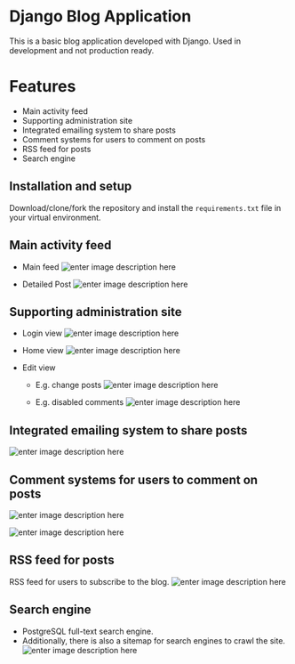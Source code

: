 <!-- markdownlint-disable -->
# Django Blog Application

This is a basic blog application developed with Django. Used in development and not production ready. 


# Features

 - Main activity feed
 - Supporting administration site
 - Integrated emailing system to share posts
 - Comment systems for users to comment on posts
 - RSS feed for posts
 - Search engine 


## Installation and setup

Download/clone/fork the repository and install the `requirements.txt` file in your virtual environment.

## Main activity feed
- Main feed
![enter image description here](https://github.com/bartventer/django-blog-app/blob/master/mysite/readme_images/main_feed.png?raw=true)

- Detailed Post
![enter image description here](https://github.com/bartventer/django-blog-app/blob/master/mysite/readme_images/post_detail.png?raw=true)


## Supporting administration site
- Login view
![enter image description here](https://github.com/bartventer/django-blog-app/blob/master/mysite/readme_images/admin_login.png?raw=true)

- Home view
![enter image description here](https://github.com/bartventer/django-blog-app/blob/master/mysite/readme_images/admin_home.png?raw=true)

- Edit view
	- E.g. change posts
![enter image description here](https://github.com/bartventer/django-blog-app/blob/master/mysite/readme_images/admin_functions.png?raw=true)

	 - E.g. disabled comments
![enter image description here](https://github.com/bartventer/django-blog-app/blob/master/mysite/readme_images/admin_disable_comments.png?raw=true)


## Integrated emailing system to share posts
![enter image description here](https://github.com/bartventer/django-blog-app/blob/master/mysite/readme_images/email_share_site.png?raw=true)


## Comment systems for users to comment on posts
![enter image description here](https://github.com/bartventer/django-blog-app/blob/master/mysite/readme_images/post_detail.png?raw=true)

![enter image description here](https://github.com/bartventer/django-blog-app/blob/master/mysite/readme_images/comments.png?raw=true)



## RSS feed for posts
RSS feed for users to subscribe to the blog.
![enter image description here](https://github.com/bartventer/django-blog-app/blob/master/mysite/readme_images/rss_subscription.png?raw=true)



## Search engine
- PostgreSQL full-text search engine.
- Additionally, there is also a sitemap for search engines to crawl the site.
![enter image description here](https://github.com/bartventer/django-blog-app/blob/master/mysite/readme_images/search.png?raw=true)



